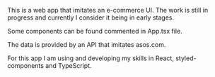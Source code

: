 This is a web app that imitates an e-commerce UI. The work is still in progress and currently I consider it being in early stages.

Some components can be found commented in App.tsx file.

The data is provided by an API that imitates asos.com.

For this app I am using and developing my skills in React, styled-components and TypeScript.
